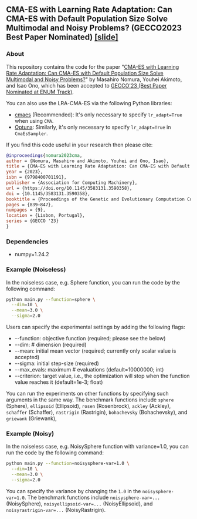 ## CMA-ES with Learning Rate Adaptation: Can CMA-ES with Default Population Size Solve Multimodal and Noisy Problems? (GECCO2023 Best Paper Nominated) [[slide]](gecco2023-slide.pdf)

### About
This repository contains the code for the paper
"[CMA-ES with Learning Rate Adaptation: Can CMA-ES with Default Population Size Solve Multimodal and Noisy Problems?](https://arxiv.org/abs/2304.03473)"
by Masahiro Nomura, Youhei Akimoto, and Isao Ono, which has been accepted to [GECCO'23 (Best Paper Nominated at ENUM Track)](https://gecco-2023.sigevo.org/HomePage).

You can also use the LRA-CMA-ES via the following Python libraries:
* [cmaes](https://github.com/CyberAgentAILab/cmaes) (Recommended): It's only necessary to specify `lr_adapt=True` when using `CMA`.
* [Optuna](https://optuna.readthedocs.io/en/stable/reference/samplers/generated/optuna.samplers.CmaEsSampler.html): Similarly, it's only necessary to specify `lr_adapt=True` in `CmaEsSampler`.

If you find this code useful in your research then please cite:

```bibtex
@inproceedings{nomura2023cma,
author = {Nomura, Masahiro and Akimoto, Youhei and Ono, Isao},
title = {CMA-ES with Learning Rate Adaptation: Can CMA-ES with Default Population Size Solve Multimodal and Noisy Problems?},
year = {2023},
isbn = {9798400701191},
publisher = {Association for Computing Machinery},
url = {https://doi.org/10.1145/3583131.3590358},
doi = {10.1145/3583131.3590358},
booktitle = {Proceedings of the Genetic and Evolutionary Computation Conference},
pages = {839–847},
numpages = {9},
location = {Lisbon, Portugal},
series = {GECCO '23}
}
```

### Dependencies
* numpy=1.24.2


### Example (Noiseless)
In the noiseless case, e.g. Sphere function, you can run the code by the following command:
```bash
python main.py --function=sphere \
  --dim=10 \
  --mean=3.0 \
  --sigma=2.0
```
Users can specify the experimental settings by adding the following flags:
* --function: objective function (required; please see the below)
* --dim: # dimension (required)
* --mean: initial mean vector (required; currently only scalar value is accepted)
* --sigma: initial step-size (required)
* --max_evals: maximum # evaluations (default=10000000; int)
* --criterion: target value, i.e., the optimization will stop when the function value reaches it (default=1e-3; float)

You can run the experiments on other functions by specifying such arguments in the same way.
The benchmark functions include
`sphere` (Sphere), `ellipsoid` (Ellipsoid), `rosen` (Rosenbrock),
`ackley` (Ackley), `schaffer` (Schaffer), `rastrigin` (Rastrigin), 
`bohachevsky` (Bohachevsky), and `griewank` (Griewank),


### Example (Noisy)
In the noiseless case, e.g. NoisySphere function with variance=1.0, you can run the code by the following command:

```bash
python main.py --function=noisysphere-var=1.0 \
  --dim=10 \
  --mean=3.0 \
  --sigma=2.0
```
You can specify the variance by changing the `1.0` in the `noisysphere-var=1.0`.
The benchmark functions include
`noisysphere-var=...` (NoisySphere), `noisyellipsoid-var=...` (NoisyEllipsoid), and `noisyrastrigin-var=...` (NoisyRastrigin).
